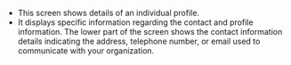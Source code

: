 - This screen shows details of an individual profile.
- It displays specific information regarding the contact and profile information. The lower part of the screen shows the contact information details indicating the address, telephone number, or email used to communicate with your organization.
